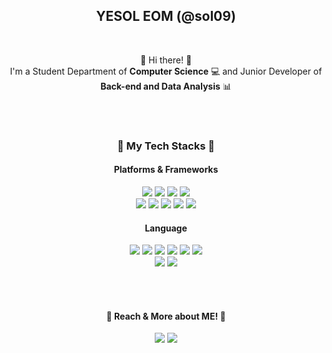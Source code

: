 <div align=center>

YESOL EOM (@sol09)
----
<br>
 
👋 Hi there! 👋 <br>
I'm a Student Department of **Computer Science** 💻 and Junior Developer of **Back-end and Data Analysis** 📊
 
<br><br>

### 🌱 My Tech Stacks 🌱
#### Platforms & Frameworks
  <img src="https://img.shields.io/badge/Node.js-339933?style=flat-square&logo=Nodedotjs&logoColor=white"/>
  <img src="https://img.shields.io/badge/SQLite-003B57?style=flat-square&logo=sqlite&logoColor=white"/>
  <img src="https://img.shields.io/badge/OracleSQL-F80000?style=flat-square&logo=oracle&logoColor=white"/>
  <img src="https://img.shields.io/badge/Firebase-FFCA28?style=flat-square&logo=firebase&logoColor=white"/><br>
  <img src="https://img.shields.io/badge/Tensorflow-FF6F00?style=flat-square&logo=tensorflow&logoColor=white"/>
  <img src="https://img.shields.io/badge/Jupyter-F37626?style=flat-square&logo=jupyter&logoColor=white"/>
  <img src="https://img.shields.io/badge/Spring-6DB33F?style=flat-square&logo=spring&logoColor=white"/>
  <img src="https://img.shields.io/badge/Django-092E20?style=flat-square&logo=Django&logoColor=white"/>
  <img src="https://img.shields.io/badge/Android-3DDC84?style=flat-square&logo=android&logoColor=white"/>

#### Language
  <img src="https://img.shields.io/badge/Python-3776AB?style=flat-square&logo=Python&logoColor=white"/>
  <img src="https://img.shields.io/badge/Java-007396?style=flat-square&logo=Java&logoColor=white"/>
  <img src="https://img.shields.io/badge/C-A8B9CC?style=flat-square&logo=C&logoColor=white"/>
  <img src="https://img.shields.io/badge/C++-00599C?style=flat-square&logo=Cplusplus&logoColor=white"/>
  <img src="https://img.shields.io/badge/Kotilin-7F52FF?style=flat-square&logo=Kotlin&logoColor=white"/>
  <img src="https://img.shields.io/badge/JavaScript-F7DF1E?style=flat-square&logo=JavaScript&logoColor=white"/><br>
  <img src="https://img.shields.io/badge/HTML-E34F26?style=flat-square&logo=html5&logoColor=white"/>
  <img src="https://img.shields.io/badge/CSS-1572B6?style=flat-square&logo=css3&logoColor=white"/>

<br><br>

#### 💬 Reach & More about ME! 💬
  <img href="" src="https://img.shields.io/badge/Gmail-EA4335?style=flat-square&logo=gmail&logoColor=white"/>
  <img href="http://edorrr.tistory.com/" src="https://img.shields.io/badge/Tistory-000000?style=flat-square&logo=githubsponsors&logoColor=white"/>
  
<br><br>
    
  
<!--  

[![Top Langs](https://github-readme-stats.vercel.app/api/top-langs/?username=sol09&layout=compact)](https://github.com/anuraghazra/github-readme-stats)
**sol09/sol09** is a ✨ _special_ ✨ repository because its `README.md` (this file) appears on your GitHub profile.

Here are some ideas to get you started:

🔭 I’m currently working on ...
🌱 I’m currently learning ...
👯 I’m looking to collaborate on ...
🤔 I’m looking for help with ...
💬 Ask me about ...
📫 How to reach me: ...
😄 Pronouns: ...
⚡ Fun fact: ...
-->
  
  </div>
